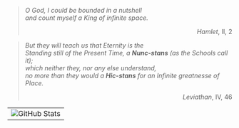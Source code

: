 <!-- Citas -->
<blockquote>
  <p><em>O God, I could be bounded in a nutshell<br>
  and count myself a King of infinite space.</em></p>
  <p align="right"><em>Hamlet</em>, II, 2</p>
</blockquote>

<blockquote>
  <p><em>But they will teach us that Eternity is the<br>
  Standing still of the Present Time, a</em> <strong><em>Nunc-stans</em></strong> <em>(as the Schools call it);<br>
  which neither they, nor any else understand,<br>
  no more than they would a</em> <strong><em>Hic-stans</em></strong> <em>for an Infinite greatnesse of Place.</em></p>
  <p align="right"><em>Leviathan</em>, IV, 46</p>
</blockquote>


<div align="center">
  <table>
    <tr>
      <td>
        <img src="https://streak-stats.demolab.com?user=1toe&theme=calm&locale=es&date_format=n%2Fj%5B%2FY%5D&mode=weekly" alt="GitHub Stats"/>
      </td>
    </tr>
  </table>


<!-- ToDo -->
